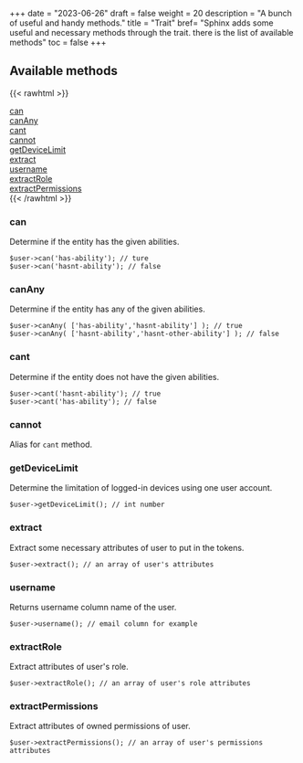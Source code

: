 +++
date = "2023-06-26"
draft = false
weight = 20
description = "A bunch of useful and handy methods."
title = "Trait"
bref= "Sphinx adds some useful and necessary methods through the trait. there is the list of available methods"
toc = false
+++

## Available methods

{{< rawhtml >}}
<div class="methods-container">

<div class="method">
<a href="#can">can</a>
</div>

<div class="method">
<a href="#canany">canAny</a>
</div>

<div class="method">
<a href="#cant">cant</a>
</div>

<div class="method">
<a href="#cannot">cannot</a>
</div>

<div class="method">
<a href="#getdevicelimit">getDeviceLimit</a>
</div>

<div class="method">
<a href="#extract">extract</a>
</div>

<div class="method">
<a href="#username">username</a>
</div>

<div class="method">
<a href="#extractrole">extractRole</a>
</div>

<div class="method">
<a href="#extractpermissions">extractPermissions</a>
</div>

</div>
{{< /rawhtml >}}

### can

Determine if the entity has the given abilities.

```
$user->can('has-ability'); // ture
$user->can('hasnt-ability'); // false
```

### canAny

Determine if the entity has any of the given abilities.

```
$user->canAny( ['has-ability','hasnt-ability'] ); // true
$user->canAny( ['hasnt-ability','hasnt-other-ability'] ); // false
```

### cant

Determine if the entity does not have the given abilities.

```
$user->cant('hasnt-ability'); // true
$user->cant('has-ability'); // false
```

### cannot

Alias for `cant` method.

### getDeviceLimit

Determine the limitation of logged-in devices using one user account.

```
$user->getDeviceLimit(); // int number
```

### extract

Extract some necessary attributes of user to put in the tokens.

```
$user->extract(); // an array of user's attributes
```

### username

Returns username column name of the user.

```
$user->username(); // email column for example
```

### extractRole

Extract attributes of user's role.

```
$user->extractRole(); // an array of user's role attributes
```

### extractPermissions

Extract attributes of owned permissions of user.

```
$user->extractPermissions(); // an array of user's permissions attributes
```
